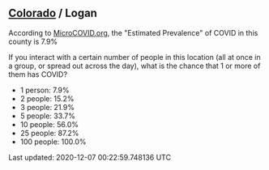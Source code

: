 
## [Colorado](/united-states/colorado) / Logan

According to [MicroCOVID.org](http://microcovid.org),
the "Estimated Prevalence" of COVID in this county is 7.9%

If you interact with a certain number of people in this location
(all at once in a group, or spread out across the day), what is the chance that
1 or more of them has COVID?

- 1 person: 7.9%
- 2 people: 15.2%
- 3 people: 21.9%
- 5 people: 33.7%
- 10 people: 56.0%
- 25 people: 87.2%
- 100 people: 100.0%

Last updated: 2020-12-07 00:22:59.748136 UTC
